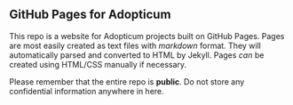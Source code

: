 ## GitHub Pages for Adopticum

This repo is a website for Adopticum projects built on GitHub Pages. Pages are most easily created as text files with *markdown* format. They will automatically parsed and converted to HTML by Jekyll. Pages *can* be created using HTML/CSS manually if necessary.

Please remember that the entire repo is __public__. Do not store any confidential information anywhere in here.
